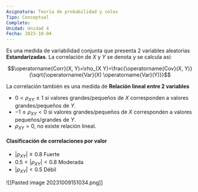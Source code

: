 ```yaml
---
Asignatura: Teoría de probabilidad y colas
Tipo: Conceptual
Completo: 
Unidad: Unidad 4
Fecha: 2023-10-04
---
```

Es una medida de variabilidad conjunta que presenta 2 variables aleatorias **Estandarizadas**. La correlación de $X$ y $Y$ se denota y se calcula así:


$$\operatorname{Corr}(X, Y)=\rho_{X Y}=\frac{\operatorname{Cov}(X, Y)}{\sqrt{\operatorname{Var}(X) \operatorname{Var}(Y)}}$$



La correlación también es una medida de **Relación lineal entre 2 variables**

- $0<\rho_{X Y} \leq 1$ si valores grandes/pequeños de $X$ corresponden a valores grandes/pequeños de $Y$.
- $-1 \leq \rho_{X Y}<0$ si valores grandes/pequeños de $X$ corresponden a valores pequeños/grandes de $Y$.
- $\rho_{X Y}=0$, no existe relación lineal.

#### Clasificación de correlaciones por valor

- $|\rho_{XY}| \geq 0.8$    Fuerte
- $0.5<|\rho_{XY}| < 0.8$   Moderada
- $|\rho_{XY}|<0.5$   Débil


![[Pasted image 20231009151034.png]]

